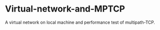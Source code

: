 # Virtual-network-and-MPTCP
A virtual network on local machine and performance test of multipath-TCP.
